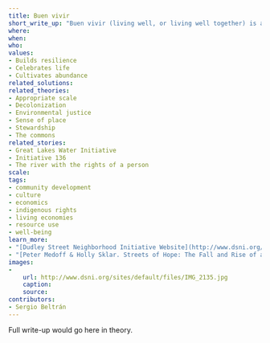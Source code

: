 ```yaml
---
title: Buen vivir
short_write_up: "Buen vivir (living well, or living well together) is an indigenous Latin American term describing alternatives to development rooted in community, ecology, culture, and a spiritual connection to the land. The concept is radically different from the modern economistic view: whereas homo economicus sees nature as a resource to be exploited, even destroyed, for profit, the convivial buenviviente sees other species, as well as forests and rivers, as having the same rights to prosper that she does. The concept has been taken up by social movements and progressive governments across the Americas, serving as a philosophical and cosmological foundation for developing new and better ways of living well together."
where: 
when:  
who: 
values:
- Builds resilience
- Celebrates life
- Cultivates abundance
related_solutions:
related_theories:
- Appropriate scale
- Decolonization
- Environmental justice
- Sense of place
- Stewardship
- The commons
related_stories:
- Great Lakes Water Initiative
- Initiative 136
- The river with the rights of a person
scale:
tags:
- community development
- culture
- economics
- indigenous rights
- living economies
- resource use
- well-being
learn_more:
- "[Dudley Street Neighborhood Initiative Website](http://www.dsni.org/)"
- "[Peter Medoff & Holly Sklar. Streets of Hope: The Fall and Rise of an Urban Neighborhood. South End Press, 1994.](http://www.southendpress.org/2004/items/StreetsHope)"
images:
-
    url: http://www.dsni.org/sites/default/files/IMG_2135.jpg
    caption:
    source:
contributors:
- Sergio Beltrán
---
```

Full write-up would go here in theory.
